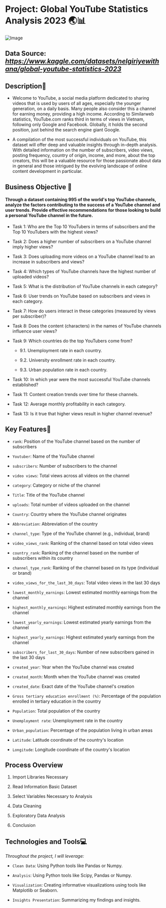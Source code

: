 # **Project: Global YouTube Statistics Analysis 2023**   🌏📊  
![Image](https://i0.wp.com/musically.com/wp-content/uploads/2021/12/YouTube-logo.png?w=1000&ssl=1)


## **Data Source:** *https://www.kaggle.com/datasets/nelgiriyewithana/global-youtube-statistics-2023*  


## **Description**🧾  

- Welcome to YouTube, a social media platform dedicated to sharing videos that is used by users of all ages, especially the 
younger generation, on a daily basis. Many people also consider this a channel for earning money, providing a high income. 
According to Similarweb statistics, YouTube.com ranks third in terms of views in Vietnam, following only Google and Facebook. 
Globally, it holds the second position, just behind the search engine giant Google.

- A compilation of the most successful individuals on YouTube, this dataset will offer deep and valuable insights through in-depth 
analysis. With detailed information on the number of subscribers, video views, posting frequency, country of origin, income, and 
more, about the top creators, this will be a valuable resource for those passionate about data in general and those intrigued by 
the evolving landscape of online content development in particular.

## **Business Objective** 🤔   

#### Through a dataset containing 995 of the world's top YouTube channels, analyze the factors contributing to the success of a YouTube channel and user trends. Provide effective recommendations for those looking to build a personal YouTube channel in the future.  

   - Task 1: Who are the Top 10 YouTubers in terms of subscribers and the Top 10 YouTubers with the highest views?
     
   - Task 2: Does a higher number of subscribers on a YouTube channel imply higher views?
     
   - Task 3: Does uploading more videos on a YouTube channel lead to an increase in subscribers and views?
     
   - Task 4: Which types of YouTube channels have the highest number of uploaded videos?
     
   - Task 5: What is the distribution of YouTube channels in each category?
     
   - Task 6: User trends on YouTube based on subscribers and views in each category.
     
   - Task 7: How do users interact in these categories (measured by views per subscriber)?
     
   - Task 8: Does the content (characters) in the names of YouTube channels influence user views?
       
   - Task 9: Which countries do the top YouTubers come from?
     
      - 9.1. Unemployment rate in each country.
        
      - 9.2. University enrollment rate in each country.
        
      - 9.3. Urban population rate in each country.
        
   - Task 10: In which year were the most successful YouTube channels established?
     
   - Task 11: Content creation trends over time for these channels.
     
   - Task 12: Average monthly profitability in each category.
     
   - Task 13: Is it true that higher views result in higher channel revenue?  


## **Key Features**🔐  

- `rank`: Position of the YouTube channel based on the number of subscribers
  
- `Youtuber`: Name of the YouTube channel
  
- `subscribers`: Number of subscribers to the channel
  
- `video views`: Total views across all videos on the channel
  
- `category`: Category or niche of the channel
  
- `Title`: Title of the YouTube channel
  
- `uploads`: Total number of videos uploaded on the channel
  
- `Country`: Country where the YouTube channel originates
  
- `Abbreviation`: Abbreviation of the country
  
- `channel_type`: Type of the YouTube channel (e.g., individual, brand)
  
- `video_views_rank`: Ranking of the channel based on total video views
  
- `country_rank`: Ranking of the channel based on the number of subscribers within its country
  
- `channel_type_rank`: Ranking of the channel based on its type (individual or brand)
  
- `video_views_for_the_last_30_days`: Total video views in the last 30 days
  
- `lowest_monthly_earnings`: Lowest estimated monthly earnings from the channel
  
- `highest_monthly_earnings`: Highest estimated monthly earnings from the channel
  
- `lowest_yearly_earnings`: Lowest estimated yearly earnings from the channel
  
- `highest_yearly_earnings`: Highest estimated yearly earnings from the channel
  
- `subscribers_for_last_30_days`: Number of new subscribers gained in the last 30 days
  
- `created_year`: Year when the YouTube channel was created
  
- `created_month`: Month when the YouTube channel was created
  
- `created_date`: Exact date of the YouTube channel's creation
  
- `Gross tertiary education enrollment (%)`: Percentage of the population enrolled in tertiary education in the country
  
- `Population`: Total population of the country
  
- `Unemployment rate`: Unemployment rate in the country
  
- `Urban_population`: Percentage of the population living in urban areas
  
- `Latitude`: Latitude coordinate of the country's location
  
- `Longitude`: Longitude coordinate of the country's location  


## **Process Overview**  

1. Import Libraries Necessary

2. Read Information Basic Dataset

3. Select Variables Necessary to Analysis

4. Data Cleaning  

5. Exploratory Data Analysis

6. Conclusion
   

## **Technologies and Tools**💻  

*Throughout the project, I will leverage:* 

- `Clean Data`: Using Python tools like Pandas or Numpy. 

- `Analysis`: Using Python tools like Scipy, Pandas or Numpy.
  
- `Visualization`: Creating informative visualizations using tools like Matplotlib or Seaborn.
 
- `Insights Presentation`: Summarizing my findings and insights.  
